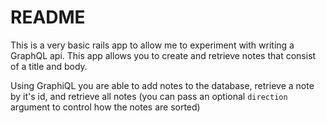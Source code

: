 # README

This is a very basic rails app to allow me to experiment with writing a GraphQL api. This app allows you to create and retrieve notes that consist of a title and body.

Using GraphiQL you are able to add notes to the database, retrieve a note by it's id, and retrieve all notes (you can pass an optional `direction` argument to control how the notes are sorted)